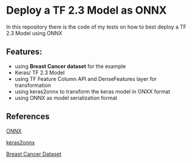 # Deploy a TF 2.3 Model as ONNX

In this repository there is the code of my tests on how to best deploy a TF 2.3 Model using ONNX

## Features:
* using **Breast Cancer dataset** for the example
* Keras/ TF 2.3 Model
* using TF Feature Column API and DenseFeatures layer for transformation
* using keras2onnx to transform the keras model in ONXX format
* using ONNX as model serialization format

## References

[ONNX](https://onnx.ai/)

[keras2onnx](https://github.com/onnx/keras-onnx)

[Breast Cancer Dataset](https://archive.ics.uci.edu/ml/datasets/breast+cancer+wisconsin+%28diagnostic%29)




